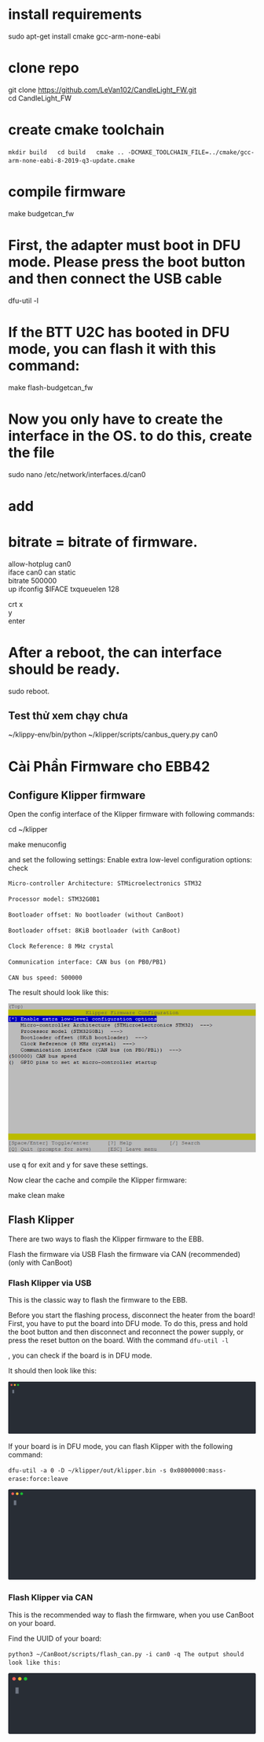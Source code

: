 
# install requirements

sudo apt-get install cmake gcc-arm-none-eabi  

# clone repo  

git clone https://github.com/LeVan102/CandleLight_FW.git  
cd CandleLight_FW  

# create cmake toolchain  
``
mkdir build  
cd build  
cmake .. -DCMAKE_TOOLCHAIN_FILE=../cmake/gcc-arm-none-eabi-8-2019-q3-update.cmake  
``
# compile firmware  
make budgetcan_fw  

# First, the adapter must boot in DFU mode. Please press the boot button and then connect the USB cable  

dfu-util -l  

# If the BTT U2C has booted in DFU mode, you can flash it with this command:  

make flash-budgetcan_fw  

# Now you only have to create the interface in the OS. to do this, create the file   

sudo nano /etc/network/interfaces.d/can0  
# add   
# bitrate = bitrate of firmware.  

allow-hotplug can0  
iface can0 can static  
    bitrate 500000   
    up ifconfig $IFACE txqueuelen 128  

crt x  
y   
enter  

# After a reboot, the can interface should be ready.  
sudo reboot.  
## Test thử xem chạy chưa
~/klippy-env/bin/python ~/klipper/scripts/canbus_query.py can0

# Cài Phần Firmware cho EBB42
## Configure Klipper firmware
Open the config interface of the Klipper firmware with following commands:

cd ~/klipper

make menuconfig

and set the following settings:
    Enable extra low-level configuration options: check
    
    Micro-controller Architecture: STMicroelectronics STM32
    
    Processor model: STM32G0B1
    
    Bootloader offset: No bootloader (without CanBoot)
    
    Bootloader offset: 8KiB bootloader (with CanBoot)

    Clock Reference: 8 MHz crystal
    
    Communication interface: CAN bus (on PB0/PB1)
    
    CAN bus speed: 500000
    
The result should look like this:

![alt text](https://github.com/Dinhhus/BTT-Can-Adapter-install-setup/blob/main/klipper-make-menuconfig.png)

use q for exit and y for save these settings.

Now clear the cache and compile the Klipper firmware:


make clean
make

## Flash Klipper
There are two ways to flash the Klipper firmware to the EBB.

Flash the firmware via USB
Flash the firmware via CAN (recommended) (only with CanBoot)
### Flash Klipper via USB
This is the classic way to flash the firmware to the EBB.

Before you start the flashing process, disconnect the heater from the board!
First, you have to put the board into DFU mode. To do this, press and hold the boot button and then disconnect and reconnect the power supply, or press the reset button on the board. With the command 
``
dfu-util -l
``

, you can check if the board is in DFU mode.

It should then look like this:

![alt text](https://github.com/Dinhhus/BTT-Can-Adapter-install-setup/blob/main/dfu-util_-l.svg)

If your board is in DFU mode, you can flash Klipper with the following command:

``
dfu-util -a 0 -D ~/klipper/out/klipper.bin -s 0x08000000:mass-erase:force:leave
``

![alt text](https://github.com/Dinhhus/BTT-Can-Adapter-install-setup/blob/main/dfu-util_flash_klipper.svg)

### Flash Klipper via CAN
This is the recommended way to flash the firmware, when you use CanBoot on your board.

Find the UUID of your board:

``
python3 ~/CanBoot/scripts/flash_can.py -i can0 -q
The output should look like this: 
``


![alt text](https://github.com/Dinhhus/BTT-Can-Adapter-install-setup/blob/main/klipper_query_can.svg)
